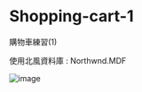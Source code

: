 # Shopping-cart-1

購物車練習(1)

使用北風資料庫 : Northwnd.MDF

![image](https://github.com/austria5533/Shopping-cart-1/shopping-cart-01/1.png)
